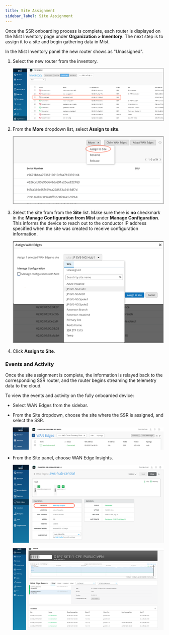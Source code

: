 ```yaml
---
title: Site Assignment
sidebar_label: Site Assignment
---
```


Once the SSR onboarding process is complete, each router is displayed on the Mist Inventory page under **Organization > Inventory**. The next step is to assign it to a site and begin gathering data in Mist. 

In the Mist Inventory panel the new router shows as "Unassigned".

1. Select the new router from the inventory.

    ![Inventory](/img/wan_site_assign1.png)

2. From the **More** dropdown list, select **Assign to site**.
    
    ![Assign to Site](/img/wan_site_assign2.png)

3. Select the site from from the **Site** list. Make sure there is **no** checkmark in the **Manage Configuration from Mist** under **Manage Configuration**. This informs the device to reach out to the conductor IP address specified when the site was created to receive configuration information.

    ![Site List](/img/wan_site_assign3_nomist.png)

5. Click **Assign to Site**.  

### Events and Activity

Once the site assignment is complete, the information is relayed back to the corresponding SSR router, and the router begins streaming the telemetry data to the cloud. 

To view the events and activity on the fully onboarded device:

- Select WAN Edges from the sidebar. 
- From the Site dropdown, choose the site where the SSR is assigned, and select the SSR.
    
    ![Site Dropdown](/img/wan_site_assign5a.png)

- From the Site panel, choose WAN Edge Insights. 
    
    ![Link to WAN Edge Insights](/img/wan_site_assign5b.png)

    ![WAN Edge Insights](/img/wan_site_assign5.png)
